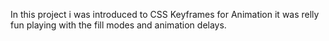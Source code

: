 In this project i was introduced to CSS Keyframes for Animation it was relly fun 
playing with the fill modes and animation delays.
